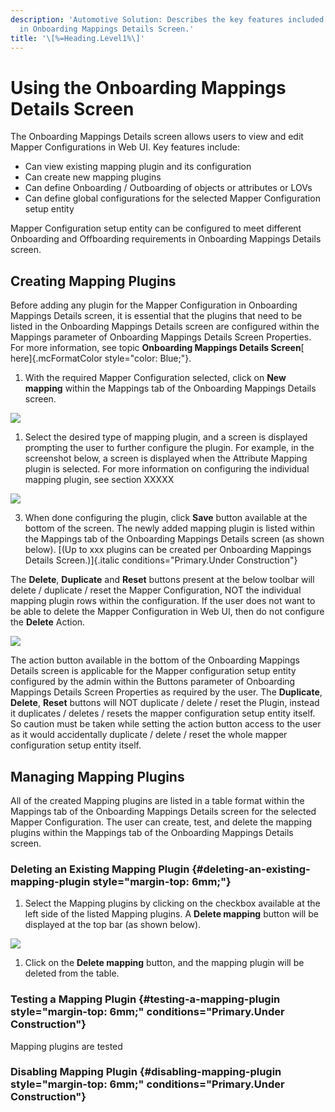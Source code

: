 ```yaml
---
description: 'Automotive Solution: Describes the key features included
  in Onboarding Mappings Details Screen.'
title: '\[%=Heading.Level1%\]'
---
```


Using the Onboarding Mappings Details Screen
============================================

The Onboarding Mappings Details screen allows users to view and edit
Mapper Configurations in Web UI. Key features include:

-   Can view existing mapping plugin and its configuration
-   Can create new mapping plugins
-   Can define Onboarding / Outboarding of objects or attributes or LOVs
-   Can define global configurations for the selected Mapper
    Configuration setup entity

Mapper Configuration setup entity can be configured to meet different
Onboarding and Offboarding requirements in Onboarding Mappings Details
screen.

Creating Mapping Plugins
------------------------

Before adding any plugin for the Mapper Configuration in Onboarding
Mappings Details screen, it is essential that the plugins that need to
be listed in the Onboarding Mappings Details screen are configured
within the Mappings parameter of Onboarding Mappings Details Screen
Properties. For more information, see topic **Onboarding Mappings
Details Screen**[ here]{.mcFormatColor style="color: Blue;"}.

1.  With the required Mapper Configuration selected, click on **New
    mapping** within the Mappings tab of the Onboarding Mappings Details
    screen.

![](../../Resources/Images/Data%20Onboarding/23.png)

1.  Select the desired type of mapping plugin, and a screen is displayed
    prompting the user to further configure the plugin. For example, in
    the screenshot below, a screen is displayed when the Attribute
    Mapping plugin is selected. For more information on configuring the
    individual mapping plugin, see section XXXXX

![](../../Resources/Images/Data%20Onboarding/24.png)

3.  When done configuring the plugin, click **Save** button available at
    the bottom of the screen. The newly added mapping plugin is listed
    within the Mappings tab of the Onboarding Mappings Details screen
    (as shown below). [(Up to xxx plugins can be created per Onboarding
    Mappings Details Screen.)]{.italic
    conditions="Primary.Under Construction"}

The **Delete**, **Duplicate** and **Reset** buttons present at the below
toolbar will delete / duplicate / reset the Mapper Configuration, NOT
the individual mapping plugin rows within the configuration. If the user
does not want to be able to delete the Mapper Configuration in Web UI,
then do not configure the **Delete** Action.

![](../../Resources/Images/Data%20Onboarding/25.png)

The action button available in the bottom of the Onboarding Mappings
Details screen is applicable for the Mapper configuration setup entity
configured by the admin within the Buttons parameter of Onboarding
Mappings Details Screen Properties as required by the user. The
**Duplicate**, **Delete**, **Reset** buttons will NOT duplicate / delete
/ reset the Plugin, instead it duplicates / deletes / resets the mapper
configuration setup entity itself. So caution must be taken while
setting the action button access to the user as it would accidentally
duplicate / delete / reset the whole mapper configuration setup entity
itself.

Managing Mapping Plugins
------------------------

All of the created Mapping plugins are listed in a table format within
the Mappings tab of the Onboarding Mappings Details screen for the
selected Mapper Configuration. The user can create, test, and delete the
mapping plugins within the Mappings tab of the Onboarding Mappings
Details screen.

### Deleting an Existing Mapping Plugin {#deleting-an-existing-mapping-plugin style="margin-top: 6mm;"}

1.  Select the Mapping plugins by clicking on the checkbox available at
    the left side of the listed Mapping plugins. A **Delete mapping**
    button will be displayed at the top bar (as shown below).

![](../../Resources/Images/Data%20Onboarding/26.png)

1.  Click on the **Delete mapping** button, and the mapping plugin will
    be deleted from the table.

### Testing a Mapping Plugin {#testing-a-mapping-plugin style="margin-top: 6mm;" conditions="Primary.Under Construction"}

Mapping plugins are tested

### Disabling Mapping Plugin {#disabling-mapping-plugin style="margin-top: 6mm;" conditions="Primary.Under Construction"}
